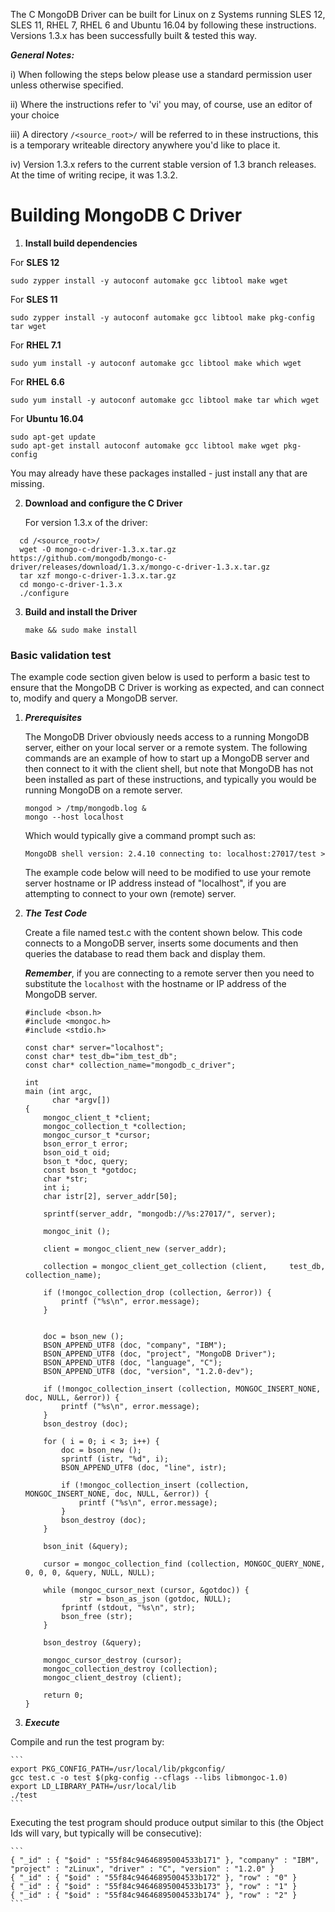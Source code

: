 The C MongoDB Driver can be built for Linux on z Systems running SLES 12, SLES 11, RHEL 7, RHEL 6 and Ubuntu 16.04 by following these instructions.  Versions 1.3.x has been successfully built & tested this way.

_**General Notes:**_ 	

i) When following the steps below please use a standard permission user unless otherwise specified.

ii) Where the instructions refer to 'vi' you may, of course, use an editor of your choice

iii) A directory `/<source_root>/` will be referred to in these instructions, this is a temporary writeable directory anywhere you'd like to place it.

iv) Version 1.3.x refers to the current stable version of 1.3 branch releases. At the time of writing recipe, it was 1.3.2.

# Building MongoDB C Driver

1. **Install build dependencies**

  For **SLES 12**
  ```
  sudo zypper install -y autoconf automake gcc libtool make wget
  ```
  
  For **SLES 11**
  ```
  sudo zypper install -y autoconf automake gcc libtool make pkg-config tar wget
  ```
  
  For **RHEL 7.1**
  ```
  sudo yum install -y autoconf automake gcc libtool make which wget
  ```
  
  For **RHEL 6.6**
  ```
  sudo yum install -y autoconf automake gcc libtool make tar which wget
  ```
  
  For **Ubuntu 16.04**
  ```
  sudo apt-get update
  sudo apt-get install autoconf automake gcc libtool make wget pkg-config
  ```
 
  You may already have these packages installed - just install any that are missing.
  
  
2. **Download and configure the C Driver**

   For version 1.3.x of the driver:
 
  ```
    cd /<source_root>/
	wget -O mongo-c-driver-1.3.x.tar.gz  https://github.com/mongodb/mongo-c-driver/releases/download/1.3.x/mongo-c-driver-1.3.x.tar.gz
	tar xzf mongo-c-driver-1.3.x.tar.gz
	cd mongo-c-driver-1.3.x
	./configure
  ```

3. **Build and install the Driver**

    ```
    make && sudo make install
    ```
    
### Basic validation test
    
The example code section given below is used to perform a basic test to ensure that the MongoDB C Driver is working as expected, and can connect to, modify and query a MongoDB server.

1. ***Prerequisites***

    The MongoDB Driver obviously needs access to a running MongoDB server, either on your local server or a remote system. The following commands are an example of how to start up a MongoDB server and then connect to it with the client shell, but note that MongoDB has not been installed as part of these instructions, and typically you would be running MongoDB on a remote server.

    ```
    mongod > /tmp/mongodb.log &
    mongo --host localhost 
    ```
    Which would typically give a command prompt such as:
    
    ```
    MongoDB shell version: 2.4.10 connecting to: localhost:27017/test > 
    ```
    The example code below will need to be modified to use your remote server hostname or IP address instead of "localhost", if you are attempting to connect to your own (remote) server.
    
2. ***The Test Code***
    
    Create a file named test.c with the content shown below.  This code connects to a MongoDB server, inserts some documents and then queries the database to read them back and display them. 
	
	_**Remember**_, if you are connecting to a remote server then you need to substitute the `localhost` with the hostname or IP address of the MongoDB server.

    ```
    #include <bson.h> 
    #include <mongoc.h> 
    #include <stdio.h> 

    const char* server="localhost";
    const char* test_db="ibm_test_db";
    const char* collection_name="mongodb_c_driver";

    int
    main (int argc,
          char *argv[])
    {
        mongoc_client_t *client;
        mongoc_collection_t *collection;
        mongoc_cursor_t *cursor;
        bson_error_t error;
        bson_oid_t oid;
        bson_t *doc, query;
        const bson_t *gotdoc;
        char *str;
        int i;
        char istr[2], server_addr[50];

        sprintf(server_addr, "mongodb://%s:27017/", server);

        mongoc_init ();

        client = mongoc_client_new (server_addr);

        collection = mongoc_client_get_collection (client,     test_db, collection_name);

        if (!mongoc_collection_drop (collection, &error)) {
            printf ("%s\n", error.message);
        }


        doc = bson_new ();
        BSON_APPEND_UTF8 (doc, "company", "IBM");
        BSON_APPEND_UTF8 (doc, "project", "MongoDB Driver");
        BSON_APPEND_UTF8 (doc, "language", "C");
        BSON_APPEND_UTF8 (doc, "version", "1.2.0-dev");

        if (!mongoc_collection_insert (collection, MONGOC_INSERT_NONE, doc, NULL, &error)) {
            printf ("%s\n", error.message);
        }
        bson_destroy (doc);

        for ( i = 0; i < 3; i++) {
            doc = bson_new ();
            sprintf (istr, "%d", i);
            BSON_APPEND_UTF8 (doc, "line", istr);

            if (!mongoc_collection_insert (collection, MONGOC_INSERT_NONE, doc, NULL, &error)) {
                printf ("%s\n", error.message);
            }
            bson_destroy (doc);
        }

        bson_init (&query);

        cursor = mongoc_collection_find (collection, MONGOC_QUERY_NONE, 0, 0, 0, &query, NULL, NULL);

        while (mongoc_cursor_next (cursor, &gotdoc)) {
                str = bson_as_json (gotdoc, NULL);
            fprintf (stdout, "%s\n", str);
            bson_free (str);
        }

        bson_destroy (&query);

        mongoc_cursor_destroy (cursor);
        mongoc_collection_destroy (collection);
        mongoc_client_destroy (client);

        return 0;
    }
    ```
	
3. ***Execute*** 
    
  Compile and run the test program by:

    ```
    export PKG_CONFIG_PATH=/usr/local/lib/pkgconfig/
    gcc test.c -o test $(pkg-config --cflags --libs libmongoc-1.0)
    export LD_LIBRARY_PATH=/usr/local/lib
    ./test
    ```
  Executing the test program should produce output similar to this (the Object Ids will vary, but typically will be consecutive):

    ```
    { "_id" : { "$oid" : "55f84c94646895004533b171" }, "company" : "IBM", "project" : "zLinux", "driver" : "C", "version" : "1.2.0" }
	{ "_id" : { "$oid" : "55f84c94646895004533b172" }, "row" : "0" }
	{ "_id" : { "$oid" : "55f84c94646895004533b173" }, "row" : "1" }
	{ "_id" : { "$oid" : "55f84c94646895004533b174" }, "row" : "2" }
    ```